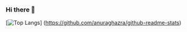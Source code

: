 ### Hi there 👋

[![Top Langs](https://github-readme-stats.vercel.app/api/top-langs/?username=KeichiMizutani&layout=compact)]
(https://github.com/anuraghazra/github-readme-stats)


<!--
**KeichiMizutani/KeichiMizutani** is a ✨ _special_ ✨ repository because its `README.md` (this file) appears on your GitHub profile.

Here are some ideas to get you started:

- 🔭 I’m currently working on ...
- 🌱 I’m currently learning ...
- 👯 I’m looking to collaborate on ...
- 🤔 I’m looking for help with ...
- 💬 Ask me about ...
- 📫 How to reach me: ...
- 😄 Pronouns: ...
- ⚡ Fun fact: ...
-->
